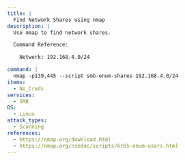 ```yaml
---
title: |
  Find Network Shares using nmap
description: |
  Use nmap to find network shares.

  Command Reference:

  	Network: 192.168.4.0/24

command: |
  nmap -p139,445 --script smb-enum-shares 192.168.4.0/24
items:
  - No_Creds
services:
  - SMB
OS:
  - Linux
attack_types:
  - Scanning
references:
  - https://nmap.org/download.html
  - https://nmap.org/nsedoc/scripts/krb5-enum-users.html
---
```

